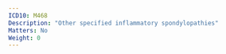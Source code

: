 ```yaml
---
ICD10: M468
Description: "Other specified inflammatory spondylopathies"
Matters: No
Weight: 0
---
```

